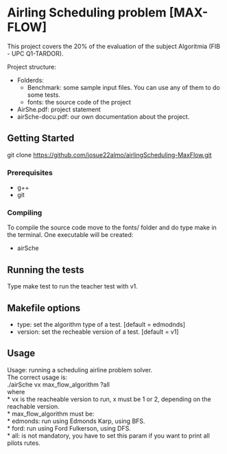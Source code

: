 # Airling Scheduling problem [MAX-FLOW]

This project covers the 20% of the evaluation of the subject Algoritmia (FIB - UPC Q1-TARDOR).

Project structure:

* Folderds:
   * Benchmark: some sample input files. You can use any of them to do some tests.
   * fonts: the source code of the project
* AirShe.pdf: project statement
* airSche-docu.pdf: our own documentation about the project.

## Getting Started

git clone https://github.com/josue22almo/airlingScheduling-MaxFlow.git

### Prerequisites

* g++
* git

### Compiling

To compile the source code move to the fonts/ folder and do type make in the terminal. One executable will be created:
   * airSche

## Running the tests

Type make test to run the teacher test with v1. 

## Makefile options
* type: set the algorithm type of a test. [default = edmodnds]
* version: set the recheable version of a test. [default = v1]

## Usage
Usage: running a scheduling airline problem solver.  
  The correct usage is:  
    ./airSche vx max_flow_algorithm ?all  
    where  
       * vx is the reacheable version to run, x must be 1 or 2, depending on the reachable version.  
       * max_flow_algorithm must be:  
       * edmonds: run using Edmonds Karp, using BFS.  
           * ford: run using Ford Fulkerson, using DFS.  
       * all: is not mandatory, you have to set this param if you want to print all pilots rutes.


